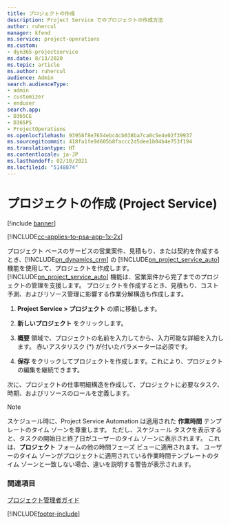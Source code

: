 ```yaml
---
title: プロジェクトの作成
description: Project Service でのプロジェクトの作成方法
author: ruhercul
manager: kfend
ms.service: project-operations
ms.custom:
- dyn365-projectservice
ms.date: 8/13/2020
ms.topic: article
ms.author: ruhercul
audience: Admin
search.audienceType:
- admin
- customizer
- enduser
search.app:
- D365CE
- D365PS
- ProjectOperations
ms.openlocfilehash: 93958f8e7654ebc4cb038ba7ca0c5e4e02f39937
ms.sourcegitcommit: 418fa1fe9d605b8faccc2d5dee1b04b4e753f194
ms.translationtype: HT
ms.contentlocale: ja-JP
ms.lasthandoff: 02/10/2021
ms.locfileid: "5148874"
---
```

# <a name="create-a-project-project-service"></a>プロジェクトの作成 (Project Service)

[!include [banner](../includes/psa-now-project-operations.md)]

[!INCLUDE[cc-applies-to-psa-app-1x-2x](../includes/cc-applies-to-psa-app-1x-2x.md)]

プロジェクト ベースのサービスの営業案件、見積もり、または契約を作成するとき、[!INCLUDE[pn_dynamics_crm](../includes/pn-dynamics-crm.md)] の [!INCLUDE[pn_project_service_auto](../includes/pn-project-service-auto.md)] 機能を使用して、プロジェクトを作成します。 [!INCLUDE[pn_project_service_auto](../includes/pn-project-service-auto.md)] 機能は、営業案件から完了までのプロジェクトの管理を支援します。 プロジェクトを作成するとき、見積もり、コスト予測、およびリソース管理に影響する作業分解構造も作成します。  
  
1.  **Project Service > プロジェクト** の順に移動します。  
  
2.  **新しいプロジェクト** をクリックします。  
  
3.  **概要** 領域で、プロジェクトの名前を入力してから、入力可能な詳細を入力します。 赤いアスタリスク (*) が付いたパラメーターは必須です。  
  
4.  **保存** をクリックしてプロジェクトを作成します。これにより、プロジェクトの編集を継続できます。  
  
次に、プロジェクトの仕事明細構造を作成して、プロジェクトに必要なタスク、時期、およびリソースのロールを定義します。  

> [!NOTE]
> スケジュール時に、Project Service Automation は適用された **作業時間** テンプレートのタイム ゾーンを尊重します。 ただし、スケジュール タスクを表示すると、タスクの開始日と終了日がユーザーのタイム ゾーンに表示されます。 これは、**プロジェクト** フォームの他の時間フェーズ ビューに適用されます。 ユーザーのタイム ゾーンがプロジェクトに適用されている作業時間テンプレートのタイム ゾーンと一致しない場合、違いを説明する警告が表示されます。 
  
### <a name="see-also"></a>関連項目  
 [プロジェクト管理者ガイド](../psa/project-manager-guide.md)


[!INCLUDE[footer-include](../includes/footer-banner.md)]